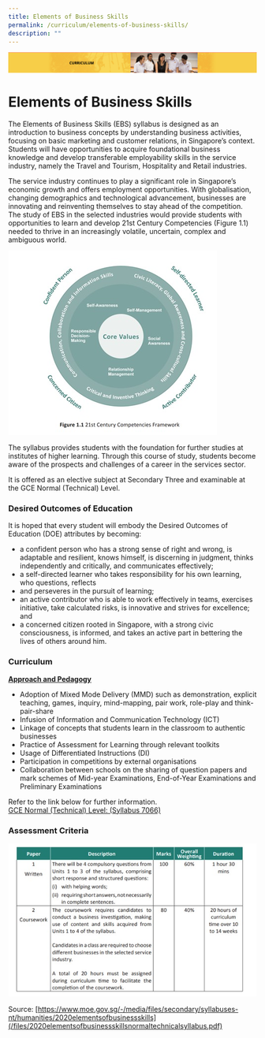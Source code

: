 ```yaml
---
title: Elements of Business Skills
permalink: /curriculum/elements-of-business-skills/
description: ""
---
```

![](/images/Curriculum.png)

Elements of Business Skills
===========================
The Elements of Business Skills (EBS) syllabus is designed as an introduction to business concepts by understanding business activities, focusing on basic marketing and customer relations, in Singapore’s context. Students will have opportunities to acquire foundational business knowledge and develop transferable employability skills in the service industry, namely the Travel and Tourism, Hospitality and Retail industries.

  

The service industry continues to play a significant role in Singapore’s economic growth and offers employment opportunities. With globalisation, changing demographics and technological advancement, businesses are innovating and reinventing themselves to stay ahead of the competition. The study of EBS in the selected industries would provide students with opportunities to learn and develop 21st Century Competencies (Figure 1.1) needed to thrive in an increasingly volatile, uncertain, complex and ambiguous world.

![](/images/ebs1.jpg)

The syllabus provides students with the foundation for further studies at institutes of higher learning. Through this course of study, students become aware of the prospects and challenges of a career in the services sector.

It is offered as an elective subject at Secondary Three and examinable at the GCE Normal (Technical) Level.


### Desired Outcomes of Education

It is hoped that every student will embody the Desired Outcomes of Education (DOE) attributes by becoming:  

*   a confident person who has a strong sense of right and wrong, is adaptable and resilient, knows himself, is discerning in judgment, thinks independently and critically, and communicates effectively;
*   a self-directed learner who takes responsibility for his own learning, who questions, reflects 
*   and perseveres in the pursuit of learning; 
*   an active contributor who is able to work effectively in teams, exercises initiative, take calculated risks, is innovative and strives for excellence; and
*   a concerned citizen rooted in Singapore, with a strong civic consciousness, is informed, and takes an active part in bettering the lives of others around him.

### Curriculum

<u><b>Approach and Pedagogy</b></u>

*   Adoption of Mixed Mode Delivery (MMD) such as demonstration, explicit teaching, games, inquiry, mind-mapping, pair work, role-play and think-pair-share
*   Infusion of Information and Communication Technology (ICT)
*   Linkage of concepts that students learn in the classroom to authentic businesses
*   Practice of Assessment for Learning through relevant toolkits
*   Usage of Differentiated Instructions (DI)
*   Participation in competitions by external organisations
*   Collaboration between schools on the sharing of question papers and mark schemes of Mid-year Examinations, End-of-Year Examinations and Preliminary Examinations

Refer to the link below for further information. <br>
[GCE Normal (Technical) Level: (Syllabus 7066)](/files/7066_y21_sy.pdf)


### Assessment Criteria

![](/images/ebs2.jpg)


Source: [https://www.moe.gov.sg/-/media/files/secondary/syllabuses-nt/humanities/2020elementsofbusinessskills](/files/2020elementsofbusinessskillsnormaltechnicalsyllabus.pdf)